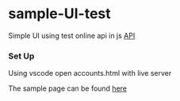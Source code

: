 # sample-UI-test
Simple UI using test online api in js
[API](https://gorest.co.in/public-api/users?_format=json&access-token=J0cA469FKd3Stcfl4WDLWwgFEEuHnFHCbi4z)

### Set Up

Using vscode open accounts.html with live server

The sample page can be found [here](https://ayeeta.github.io/sample-UI-test/accounts.html)
